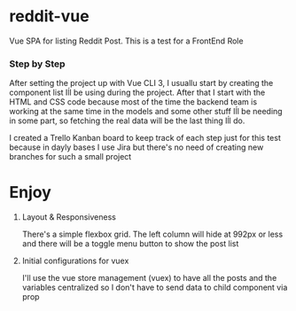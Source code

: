 # reddit-vue

Vue SPA for listing Reddit Post. This is a test for a FrontEnd Role

### Step by Step

After setting the project up with Vue CLI 3, I usuallu start by creating the component list Iĺl be using during the project. After that I start with the HTML and CSS code because most of the time the backend team is working at the same time in the models and some other stuff Iĺl be needing in some part, so fetching the real data will be the last thing Iĺl do.

I created a Trello Kanban board to keep track of each step just for this test because in dayly bases I use Jira but there's no need of creating new branches for such a small project

# Enjoy

1. Layout & Responsiveness

    There's a simple flexbox grid. The left column will hide at 992px or less and there will be a toggle menu button to show the post list


2. Initial configurations for vuex

    I'll use the vue store management (vuex) to have all the posts and the variables centralized so I don't have to send data to child component via prop
